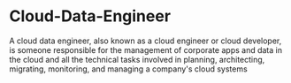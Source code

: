 # Cloud-Data-Engineer
A cloud data engineer, also known as a cloud engineer or cloud developer, is someone responsible for the management of corporate apps and data in the cloud and all the technical tasks involved in planning, architecting, migrating, monitoring, and managing a company's cloud systems
